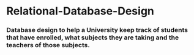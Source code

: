 # Relational-Database-Design

### Database design to help a University keep track of students that have enrolled, what subjects they are taking and the teachers of those subjects.
